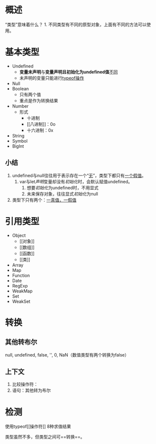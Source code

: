 # 概述
“类型”意味着什么？
	1. 不同类型有不同的原型对象，上面有不同的方法可以使用。
# 基本类型
- Undefined
	- **变量未声明**与**变量声明且初始化为undefined值**<u>不同</u>
	- 未声明的变量只能进行<u>typeof操作</u>
- Null
- Boolean
	- 只有两个值
	- 重点是作为转换结果
- Number
	- 形式
		- 十进制
		- [[八进制]]：0o
		- 十六进制：0x
- String
- Symbol
- BigInt
## 小结
1. undefined与null往往用于表示存在一个“<u>无</u>”，类型下都只有<u>一个假值</u>。
	1. var与let*声明*变量却没有*初始化*时，会默认赋值undefined。
		1. 想要*初始化*为undefined时，不用显式
		2. 未来保存对象，往往显式*初始化*为null
2. 类型下只有两个：<u>一真值，一假值</u>
# 引用类型
- Object
	- [[对象]]
	- [[数组]]
	- [[函数]]
	- [[类]]
- Array
- Map
- Function
- Date
- RegExp
- WeakMap
- Set
- WeakSet
# 转换
## 其他转布尔
null, undefined, false, '', 0, NaN（数值类型有两个转换为false）
## 上下文
1. 比较操作符：
2. 语句：其他转为布尔
# 检测
使用typeof[[操作符]] 8种求值结果

类型虽然不多，但类型之间可==转换==。